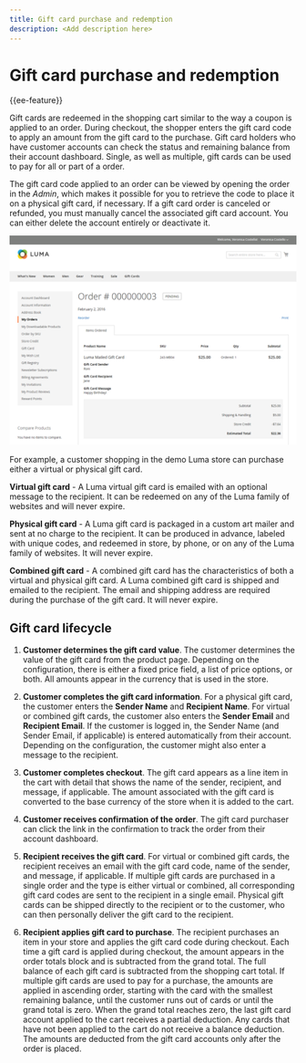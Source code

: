 ```yaml
---
title: Gift card purchase and redemption
description: <Add description here>
---
```

# Gift card purchase and redemption

{{ee-feature}}

Gift cards are redeemed in the shopping cart similar to the way a coupon is applied to an order. During checkout, the shopper enters the gift card code to apply an amount from the gift card to the purchase. Gift card holders who have customer accounts can check the status and remaining balance from their account dashboard. Single, as well as multiple, gift cards can be used to pay for all or part of a order.

The gift card code applied to an order can be viewed by opening the order in the _Admin_, which makes it possible for you to retrieve the code to place it on a physical gift card, if necessary. If a gift card order is canceled or refunded, you must manually cancel the associated gift card account. You can either delete the account entirely or deactivate it.

![Gift Card Detail in Cart](./assets/storefront-gift-card-order-customer-account.png)<!-- zoom -->

For example, a customer shopping in the demo Luma store can purchase either a virtual or physical gift card.

**Virtual gift card** - A Luma virtual gift card is emailed with an optional message to the recipient. It can be redeemed on any of the Luma family of websites and will never expire.

**Physical gift card** - A Luma gift card is packaged in a custom art mailer and sent at no charge to the recipient. It can be produced in advance, labeled with unique codes, and redeemed in store, by phone, or on any of the Luma family of websites. It will never expire.

**Combined gift card** - A combined gift card has the characteristics of both a virtual and physical gift card. A Luma combined gift card is shipped and emailed to the recipient. The email and shipping address are required during the purchase of the gift card. It will never expire.

## Gift card lifecycle

1. **Customer determines the gift card value**. The customer determines the value of the gift card from the product page. Depending on the configuration, there is either a fixed price field, a list of price options, or both. All amounts appear in the currency that is used in the store.

1. **Customer completes the gift card information**. For a physical gift card, the customer enters the **Sender Name** and **Recipient Name**. For virtual or combined gift cards, the customer also enters the **Sender Email** and **Recipient Email**. If the customer is logged in, the Sender Name (and Sender Email, if applicable) is entered automatically from their account. Depending on the configuration, the customer might also enter a message to the recipient.

1. **Customer completes checkout**. The gift card appears as a line item in the cart with detail that shows the name of the sender, recipient, and message, if applicable. The amount associated with the gift card is converted to the base currency of the store when it is added to the cart.

1. **Customer receives confirmation of the order**. The gift card purchaser can click the link in the confirmation to track the order from their account dashboard.

1. **Recipient receives the gift card**. For virtual or combined gift cards, the recipient receives an email with the gift card code, name of the sender, and message, if applicable. If multiple gift cards are purchased in a single order and the type is either virtual or combined, all corresponding gift card codes are sent to the recipient in a single email. Physical gift cards can be shipped directly to the recipient or to the customer, who can then personally deliver the gift card to the recipient.

1. **Recipient applies gift card to purchase**. The recipient purchases an item in your store and applies the gift card code during checkout. Each time a gift card is applied during checkout, the amount appears in the order totals block and is subtracted from the grand total. The full balance of each gift card is subtracted from the shopping cart total. If multiple gift cards are used to pay for a purchase, the amounts are applied in ascending order, starting with the card with the smallest remaining balance, until the customer runs out of cards or until the grand total is zero. When the grand total reaches zero, the last gift card account applied to the cart receives a partial deduction. Any cards that have not been applied to the cart do not receive a balance deduction. The amounts are deducted from the gift card accounts only after the order is placed.
